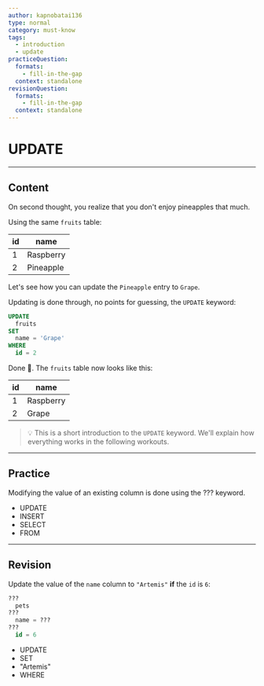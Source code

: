 ```yaml
---
author: kapnobatai136
type: normal
category: must-know
tags:
  - introduction
  - update
practiceQuestion:
  formats:
    - fill-in-the-gap
  context: standalone
revisionQuestion:
  formats:
    - fill-in-the-gap
  context: standalone
---
```


# UPDATE


---

## Content

On second thought, you realize that you don't enjoy pineapples that much.

Using the same `fruits` table:

| id | name      |
| -- | --------- |
| 1  | Raspberry |
| 2  | Pineapple |

Let's see how you can update the `Pineapple` entry to `Grape`.

Updating is done through, no points for guessing, the `UPDATE` keyword:

```sql
UPDATE 
  fruits
SET 
  name = 'Grape'
WHERE 
  id = 2
```

Done 🎉. The `fruits` table now looks like this:

| id | name      |
| -- | --------- |
| 1  | Raspberry |
| 2  | Grape     |

> 💡 This is a short introduction to the `UPDATE` keyword. We'll explain how everything works in the following workouts.


---

## Practice

Modifying the value of an existing column is done using the ??? keyword.

- UPDATE
- INSERT
- SELECT
- FROM


---

## Revision

Update the value of the `name` column to `"Artemis"` **if** the `id` is `6`:

```sql
??? 
  pets
??? 
  name = ???
??? 
  id = 6
```

- UPDATE
- SET
- "Artemis"
- WHERE
